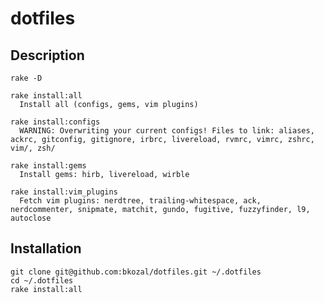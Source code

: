 # dotfiles

## Description

    rake -D
    
    rake install:all
      Install all (configs, gems, vim plugins)
      
    rake install:configs
      WARNING: Overwriting your current configs! Files to link: aliases, ackrc, gitconfig, gitignore, irbrc, livereload, rvmrc, vimrc, zshrc, vim/, zsh/
      
    rake install:gems
      Install gems: hirb, livereload, wirble
      
    rake install:vim_plugins
      Fetch vim plugins: nerdtree, trailing-whitespace, ack, nerdcommenter, snipmate, matchit, gundo, fugitive, fuzzyfinder, l9, autoclose

## Installation

    git clone git@github.com:bkozal/dotfiles.git ~/.dotfiles
    cd ~/.dotfiles
    rake install:all
